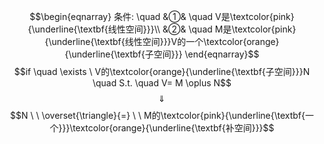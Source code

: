$$\begin{eqnarray}
条件: \quad
&①& \quad V是\textcolor{pink}{\underline{\textbf{线性空间}}}\\
&②& \quad M是\textcolor{pink}{\underline{\textbf{线性空间}}}V的一个\textcolor{orange}{\underline{\textbf{子空间}}}
\end{eqnarray}$$
$$if \quad \exists \ V的\textcolor{orange}{\underline{\textbf{子空间}}}N \quad S.t. \quad V= M \oplus N$$
$$\quad \Downarrow \quad $$
$$N  \ \  \overset{\triangle}{=} \ \ M的\textcolor{pink}{\underline{\textbf{一个}}}\textcolor{orange}{\underline{\textbf{补空间}}}$$